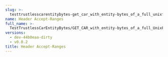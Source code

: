 ```yaml
---
slug: >-
  testtrustlesscarentitybytes-get_car_with_entity-bytes_of_a_full_unixfs_file_(format-car)-header_accept-ranges
name: Header Accept-Ranges
full_name: >-
  TestTrustlessCarEntityBytes/GET_CAR_with_entity-bytes_of_a_full_UnixFS_file_(format=car)/Header_Accept-Ranges
versions:
  - dev-44b0eaa-dirty
  - v0.0.2
title: Header Accept-Ranges
---
```


